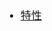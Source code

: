 <span  style="font-family: Simsun,serif; font-size: 17px; ">

- [特性](https://blog.csdn.net/qq_16103331/article/details/52525329)

</span>